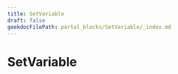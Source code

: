 ```yaml
---
title: SetVariable
draft: false
geekdocFilePath: portal_blocks/SetVariable/_index.md
---
```

# SetVariable